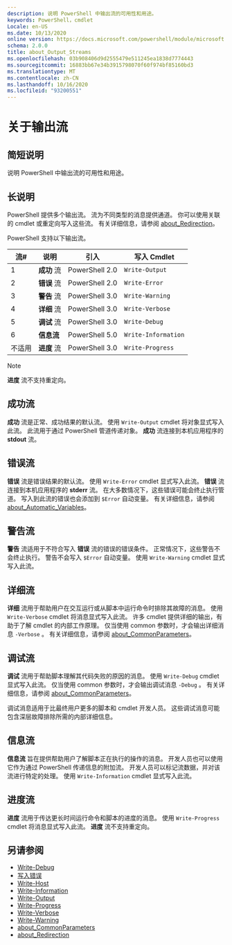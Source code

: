 ```yaml
---
description: 说明 PowerShell 中输出流的可用性和用途。
keywords: PowerShell，cmdlet
Locale: en-US
ms.date: 10/13/2020
online version: https://docs.microsoft.com/powershell/module/microsoft.powershell.core/about/about_output_streams?view=powershell-7.1&WT.mc_id=ps-gethelp
schema: 2.0.0
title: about_Output_Streams
ms.openlocfilehash: 03b908406d9d2555479e511245ea1838d7774443
ms.sourcegitcommit: 16883bb67e34b3915798070f60f974bf85160bd3
ms.translationtype: MT
ms.contentlocale: zh-CN
ms.lasthandoff: 10/16/2020
ms.locfileid: "93200551"
---
```

# <a name="about-output-streams"></a>关于输出流

## <a name="short-description"></a>简短说明
说明 PowerShell 中输出流的可用性和用途。

## <a name="long-description"></a>长说明

PowerShell 提供多个输出流。 流为不同类型的消息提供通道。 你可以使用关联的 cmdlet 或重定向写入这些流。 有关详细信息，请参阅 [about_Redirection](about_Redirection.md)。

PowerShell 支持以下输出流。

| 流# |      说明       | 引入  |    写入 Cmdlet     |
| -------- | ---------------------- | -------------- | ------------------- |
| 1        | **成功** 流     | PowerShell 2.0 | `Write-Output`      |
| 2        | **错误** 流       | PowerShell 2.0 | `Write-Error`       |
| 3        | **警告** 流     | PowerShell 3.0 | `Write-Warning`     |
| 4        | **详细** 流     | PowerShell 3.0 | `Write-Verbose`     |
| 5        | **调试** 流       | PowerShell 3.0 | `Write-Debug`       |
| 6        | **信息流** | PowerShell 5.0 | `Write-Information` |
| 不适用      | **进度** 流    | PowerShell 3.0 | `Write-Progress`    |

> [!NOTE]
> **进度** 流不支持重定向。

## <a name="success-stream"></a>成功流

**成功** 流是正常、成功结果的默认流。
使用 `Write-Output` cmdlet 将对象显式写入此流。 此流用于通过 PowerShell 管道传递对象。 **成功** 流连接到本机应用程序的 **stdout** 流。

## <a name="error-stream"></a>错误流

**错误** 流是错误结果的默认流。 使用 `Write-Error` cmdlet 显式写入此流。 **错误** 流连接到本机应用程序的 **stderr** 流。 在大多数情况下，这些错误可能会终止执行管道。 写入到此流的错误也会添加到 `$Error` 自动变量。 有关详细信息，请参阅 [about_Automatic_Variables](about_Automatic_Variables.md)。

## <a name="warning-stream"></a>警告流

**警告** 流适用于不符合写入 **错误** 流的错误的错误条件。 正常情况下，这些警告不会终止执行。 警告不会写入 `$Error` 自动变量。 使用 `Write-Warning` cmdlet 显式写入此流。

## <a name="verbose-stream"></a>详细流

**详细** 流用于帮助用户在交互运行或从脚本中运行命令时排除其故障的消息。 使用 `Write-Verbose` cmdlet 将消息显式写入此流。 许多 cmdlet 提供详细的输出，有助于了解 cmdlet 的内部工作原理。 仅当使用 common 参数时，才会输出详细消息 `-Verbose` 。 有关详细信息，请参阅 [about_CommonParameters](about_CommonParameters.md)。

## <a name="debug-stream"></a>调试流

**调试** 流用于帮助脚本理解其代码失败的原因的消息。 使用 `Write-Debug` cmdlet 显式写入此流。 仅当使用 common 参数时，才会输出调试消息 `-Debug` 。 有关详细信息，请参阅 [about_CommonParameters](about_CommonParameters.md)。

调试消息适用于比最终用户更多的脚本和 cmdlet 开发人员。 这些调试消息可能包含深层故障排除所需的内部详细信息。

## <a name="information-stream"></a>信息流

**信息流** 旨在提供帮助用户了解脚本正在执行的操作的消息。 开发人员也可以使用它作为通过 PowerShell 传递信息的附加流。 开发人员可以标记流数据，并对该流进行特定的处理。 使用 `Write-Information` cmdlet 显式写入此流。

## <a name="progress-stream"></a>进度流

**进度** 流用于传达更长时间运行命令和脚本的进度的消息。 使用 `Write-Progress` cmdlet 将消息显式写入此流。 **进度** 流不支持重定向。

## <a name="see-also"></a>另请参阅

- [Write-Debug](xref:Microsoft.PowerShell.Utility.Write-Debug)
- [写入错误](xref:Microsoft.PowerShell.Utility.Write-Error)
- [Write-Host](xref:Microsoft.PowerShell.Utility.Write-Host)
- [Write-Information](xref:Microsoft.PowerShell.Utility.Write-Information)
- [Write-Output](xref:Microsoft.PowerShell.Utility.Write-Output)
- [Write-Progress](xref:Microsoft.PowerShell.Utility.Write-Progress)
- [Write-Verbose](xref:Microsoft.PowerShell.Utility.Write-Verbose)
- [Write-Warning](xref:Microsoft.PowerShell.Utility.Write-Warning)
- [about_CommonParameters](about_CommonParameters.md)
- [about_Redirection](about_Redirection.md)
